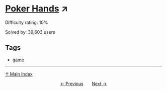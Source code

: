 # [Poker Hands](https://projecteuler.net/problem=54) ↗️

Difficulty rating: 10%

Solved by: 39,603 users
## Tags

- [game](../tags/game.md)



---

[↑ Main Index](../README.md)


<div align=center><a href='53.md'>← Previous</a> &nbsp;&nbsp; &nbsp;&nbsp;  <a href='55.md'>Next →</a></div>
